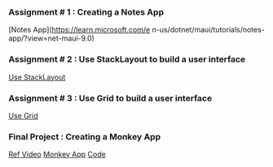 ### Assignment # 1 : Creating a Notes App

[Notes App](https://learn.microsoft.com/e
n-us/dotnet/maui/tutorials/notes-app/?view=net-maui-9.0)

### Assignment # 2 : Use StackLayout to build a user interface
[Use StackLayout](https://learn.microsoft.com/en-us/training/modules/customize-xaml-pages-layout/5-exercise-stacklayout-build-user-interface)

### Assignment # 3 : Use Grid to build a user interface
[Use Grid](https://learn.microsoft.com/en-us/training/modules/customize-xaml-pages-layout/7-exercise-grid-build-user-interface)


### Final Project : Creating a Monkey App

[Ref Video](https://www.youtube.com/watch?v=DuNLR_NJv8U&ab_channel=JamesMontemagno)
[Monkey App](https://learn.microsoft.com/en-us/dotnet/maui/tutorials/notes-app/?view=net-maui-9.0)
[Code](https://github.com/dotnet-presentations/dotnet-maui-workshop?WT.mc_id=dotnet-29192-cxa)